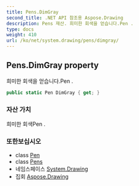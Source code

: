 ```yaml
---
title: Pens.DimGray
second_title: .NET API 참조용 Aspose.Drawing
description: Pens 재산. 희미한 회색을 얻습니다.Pen .
type: docs
weight: 410
url: /ko/net/system.drawing/pens/dimgray/
---
```

## Pens.DimGray property

희미한 회색을 얻습니다.Pen .

```csharp
public static Pen DimGray { get; }
```

### 자산 가치

희미한 회색Pen .

### 또한보십시오

* class [Pen](../../pen/)
* class [Pens](../)
* 네임스페이스 [System.Drawing](../../pens/)
* 집회 [Aspose.Drawing](../../../)


